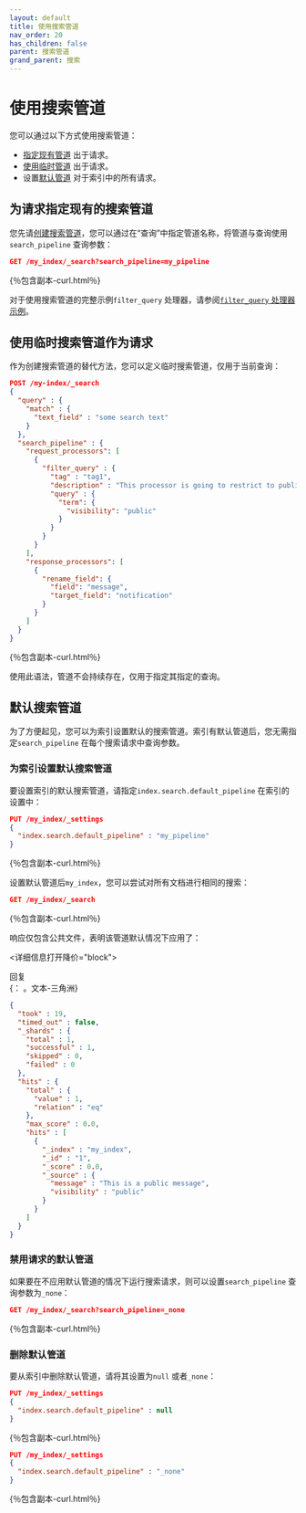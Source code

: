 ```yaml
---
layout: default
title: 使用搜索管道
nav_order: 20
has_children: false
parent: 搜索管道
grand_parent: 搜索
---
```


# 使用搜索管道

您可以通过以下方式使用搜索管道：

- [指定现有管道](#specifying-an-existing-search-pipeline-for-a-request) 出于请求。
- [使用临时管道](#using-a-temporary-search-pipeline-for-a-request) 出于请求。
- 设置[默认管道](#default-search-pipeline) 对于索引中的所有请求。

## 为请求指定现有的搜索管道

您先请[创建搜索管道]({{site.url}}{{site.baseurl}}/search-plugins/search-pipelines/creating-search-pipeline/)，您可以通过在“查询”中指定管道名称，将管道与查询使用`search_pipeline` 查询参数：

```json
GET /my_index/_search?search_pipeline=my_pipeline
```
{％包含副本-curl.html％}

对于使用搜索管道的完整示例`filter_query` 处理器，请参阅[`filter_query` 处理器示例]({{site.url}}{{site.baseurl}}/search-plugins/search-pipelines/filter-query-processor#example)。

## 使用临时搜索管道作为请求

作为创建搜索管道的替代方法，您可以定义临时搜索管道，仅用于当前查询：

```json
POST /my-index/_search
{
  "query" : {
    "match" : {
      "text_field" : "some search text"
    }
  },
  "search_pipeline" : {
    "request_processors": [
      {
        "filter_query" : {
          "tag" : "tag1",
          "description" : "This processor is going to restrict to publicly visible documents",
          "query" : {
            "term": {
              "visibility": "public"
            }
          }
        }
      }
    ],
    "response_processors": [
      {
        "rename_field": {
          "field": "message",
          "target_field": "notification"
        }
      }
    ]
  }
}
```
{％包含副本-curl.html％}

使用此语法，管道不会持续存在，仅用于指定其指定的查询。

## 默认搜索管道

为了方便起见，您可以为索引设置默认的搜索管道。索引有默认管道后，您无需指定`search_pipeline` 在每个搜索请求中查询参数。

### 为索引设置默认搜索管道

要设置索引的默认搜索管道，请指定`index.search.default_pipeline` 在索引的设置中：

```json
PUT /my_index/_settings 
{
  "index.search.default_pipeline" : "my_pipeline"
}
```
{％包含副本-curl.html％}

设置默认管道后`my_index`，您可以尝试对所有文档进行相同的搜索：

```json
GET /my_index/_search
```
{％包含副本-curl.html％}

响应仅包含公共文件，表明该管道默认情况下应用了：

<详细信息打开降价="block">
  <summary>
    回复
  </summary>
  {： 。文本-三角洲}

```json
{
  "took" : 19,
  "timed_out" : false,
  "_shards" : {
    "total" : 1,
    "successful" : 1,
    "skipped" : 0,
    "failed" : 0
  },
  "hits" : {
    "total" : {
      "value" : 1,
      "relation" : "eq"
    },
    "max_score" : 0.0,
    "hits" : [
      {
        "_index" : "my_index",
        "_id" : "1",
        "_score" : 0.0,
        "_source" : {
          "message" : "This is a public message",
          "visibility" : "public"
        }
      }
    ]
  }
}
```
</delect>

### 禁用请求的默认管道

如果要在不应用默认管道的情况下运行搜索请求，则可以设置`search_pipeline` 查询参数为`_none`：

```json
GET /my_index/_search?search_pipeline=_none
```
{％包含副本-curl.html％}

### 删除默认管道

要从索引中删除默认管道，请将其设置为`null` 或者`_none`：

```json
PUT /my_index/_settings 
{
  "index.search.default_pipeline" : null
}
```
{％包含副本-curl.html％}

```json
PUT /my_index/_settings 
{
  "index.search.default_pipeline" : "_none"
}
```
{％包含副本-curl.html％}

